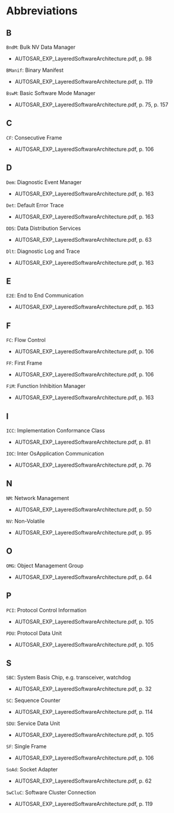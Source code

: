 # Abbreviations

## B

`BndM`: Bulk NV Data Manager
* AUTOSAR\_EXP\_LayeredSoftwareArchitecture.pdf, p. 98

`BManif`: Binary Manifest
* AUTOSAR\_EXP\_LayeredSoftwareArchitecture.pdf, p. 119

`BswM`: Basic Software Mode Manager
* AUTOSAR\_EXP\_LayeredSoftwareArchitecture.pdf, p. 75, p. 157

## C

`CF`: Consecutive Frame
* AUTOSAR\_EXP\_LayeredSoftwareArchitecture.pdf, p. 106

## D

`Dem`: Diagnostic Event Manager
* AUTOSAR\_EXP\_LayeredSoftwareArchitecture.pdf, p. 163

`Det`: Default Error Trace
* AUTOSAR\_EXP\_LayeredSoftwareArchitecture.pdf, p. 163

`DDS`: Data Distribution Services
* AUTOSAR\_EXP\_LayeredSoftwareArchitecture.pdf, p. 63

`Dlt`: Diagnostic Log and Trace
* AUTOSAR\_EXP\_LayeredSoftwareArchitecture.pdf, p. 163

## E

`E2E`: End to End Communication
* AUTOSAR\_EXP\_LayeredSoftwareArchitecture.pdf, p. 163

## F

`FC`: Flow Control
* AUTOSAR\_EXP\_LayeredSoftwareArchitecture.pdf, p. 106

`FF`: First Frame
* AUTOSAR\_EXP\_LayeredSoftwareArchitecture.pdf, p. 106

`FiM`: Function Inhibition Manager
* AUTOSAR\_EXP\_LayeredSoftwareArchitecture.pdf, p. 163

## I

`ICC`: Implementation Conformance Class
* AUTOSAR\_EXP\_LayeredSoftwareArchitecture.pdf, p. 81

`IOC`: Inter OsApplication Communication
* AUTOSAR\_EXP\_LayeredSoftwareArchitecture.pdf, p. 76

## N

`NM`: Network Management
* AUTOSAR\_EXP\_LayeredSoftwareArchitecture.pdf, p. 50

`NV`: Non-Volatile
* AUTOSAR\_EXP\_LayeredSoftwareArchitecture.pdf, p. 95

## O

`OMG`: Object Management Group
* AUTOSAR\_EXP\_LayeredSoftwareArchitecture.pdf, p. 64

## P

`PCI`: Protocol Control Information
* AUTOSAR\_EXP\_LayeredSoftwareArchitecture.pdf, p. 105

`PDU`: Protocol Data Unit
* AUTOSAR\_EXP\_LayeredSoftwareArchitecture.pdf, p. 105

## S

`SBC`: System Basis Chip, e.g. transceiver, watchdog
* AUTOSAR\_EXP\_LayeredSoftwareArchitecture.pdf, p. 32

`SC`: Sequence Counter
* AUTOSAR\_EXP\_LayeredSoftwareArchitecture.pdf, p. 114

`SDU`: Service Data Unit
* AUTOSAR\_EXP\_LayeredSoftwareArchitecture.pdf, p. 105

`SF`: Single Frame
* AUTOSAR\_EXP\_LayeredSoftwareArchitecture.pdf, p. 106

`SoAd`: Socket Adapter
* AUTOSAR\_EXP\_LayeredSoftwareArchitecture.pdf, p. 62

`SwCluC`: Software Cluster Connection
* AUTOSAR\_EXP\_LayeredSoftwareArchitecture.pdf, p. 119

